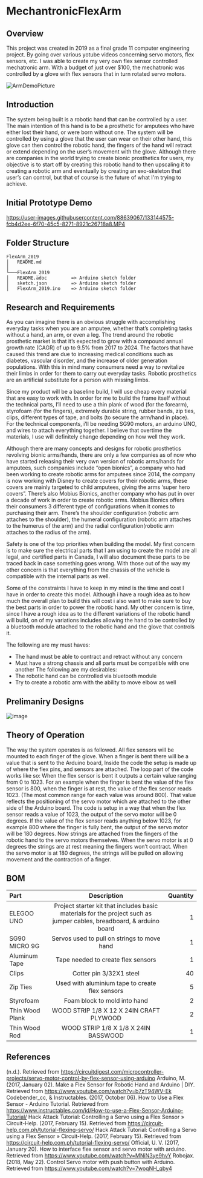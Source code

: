 # MechantronicFlexArm

## Overview 
This project was created in 2019 as a final grade 11 computer engineering project.
By going over various yotube videos concerning servo motors, flex sensors, etc. I was able to create my very own flex sensor controlled mechatronic arm.
With a budget of just over $100, the mechatronic was controlled by a glove with flex sensors that in turn rotated servo motors.

![ArmDemoPicture](https://user-images.githubusercontent.com/88639067/133155089-0cfb7439-4e70-469d-8cf4-0e972cdb5afa.png)

## Introduction

The system being built is a robotic hand that can be controlled by a user. The main intention of this hand is to be a prosthetic for amputees who have either lost their hand, or were born without one. The system will be controlled by using a glove that the user can wear on their other hand, this glove can then control the robotic hand, the fingers of the hand will retract or extend depending on the user’s movement with the glove. 
Although there are companies in the world trying to create bionic prosthetics for users, my objective is to start off by creating this robotic hand to then upscaling it to creating a robotic arm and eventually by creating an exo-skeleton that user’s can control, but that of course is the future of what I'm trying to achieve.

## Initial Prototype Demo
https://user-images.githubusercontent.com/88639067/133144575-fcb4d2ee-6f70-45c5-8271-8921c26718a8.MP4

## Folder Structure
```
FlexArm_2019
│   README.md
│
└───FlexArm_2019
│   README.adoc         => Arduino sketch folder
│   sketch.json         => Arduino sketch folder
│   FlexArm_2019.ino    => Arduino sketch folder

```

## Research and Requirements

As you can imagine there is an obvious struggle with accomplishing everyday tasks when you are an amputee, whether that’s completing tasks without a hand, an arm, or even a leg. The trend around the robotic prosthetic market is that it’s expected to grow with a compound annual growth rate (CAGR) of up to 9.5% from 2017 to 2024. The factors that have caused this trend are due to increasing medical conditions such as diabetes, vascular disorder, and the increase of older generation populations. With this in mind many consumers need a way to revitalize their limbs in order for them to carry out everyday tasks. Robotic prosthetics are an artificial substitute for a person with missing limbs.

Since my product will be a baseline build, I will use cheap every material that are easy to work with. In order for me to build the frame itself without the technical parts, I’ll need to use a thin plank of wood (for the forearm), styrofoam (for the fingers), extremely durable string, rubber bands, zip ties, clips, different types of tape, and bolts (to secure the arm/hand in place). For the technical components, i’ll be needing SG90 motors, an arduino UNO, and wires to attach everything together. I believe that overtime the materials, I use will definitely change depending on how well they work.

Although there are many concepts and designs for robotic prosthetics revolving bionic arms/hands, there are only a few companies as of now who have started releasing their very own version of robotic arms/hands for amputees, such companies include “open bionics”, a company who had been working to create robotic arms for amputees since 2014, the company is now working with Disney to create covers for their robotic arms, these covers are mainly targeted to child amputees, giving the arms ‘super hero covers”. There’s also Mobius Bionics, another company who has put in over a decade of work in order to create robotic arms. Mobius Bionics offers their consumers 3 different type of configurations when it comes to purchasing their arm. There’s the shoulder configuration (robotic arm attaches to the shoulder), the humeral configuration (robotic arm attaches to the humerus of the arm) and the radial configuration(robotic arm attaches to the radius of the arm).

Safety is one of the top priorities when building the model. My first concern is to make sure the electrical parts that I am using to create the model are all legal, and certified parts in Canada, I will also document these parts to be traced back in case something goes wrong. With those out of the way my other concern is that everything from the chassis of the vehicle is compatible with the internal parts as well.

Some of the constraints I have to keep in my mind is the time and cost I have in order to create this model. Although i have a rough idea as to how much the overall plan to build this will cost i also want to make sure to buy the best parts in order to power the robotic hand. My other concern is time, since I have a rough idea as to the different variations of the robotic handI will build, on of my variations includes allowing the hand to be controlled by a bluetooth module attached to the robotic hand and the glove that controls it. 

The following are my must haves:
-	The hand must be able to contract and retract without any concern
-	Must have a strong chassis and all parts must be compatible with one another
The following are my desirables:
-	The robotic hand can be controlled via bluetooth module
-	Try to create a robotic arm with the ability to move elbow as well

## Prelimaniry Designs

![image](https://user-images.githubusercontent.com/88639067/133153808-6f49d95c-423e-40dc-9986-0360bf9bc378.png) 

## Theory of Operation

The way the system operates is as followed. All flex sensors will be mounted to each finger of the glove. When a finger is bent there will be a value that is sent to the Arduino board, Inside the code the setup is made up of where the flex pins, and sensors are attached. The loop part of the code works like so: When the flex sensor is bent it outputs a certain value ranging from 0 to 1023. For an example when the finger is bent the value of the flex sensor is 800, when the finger is at rest, the value of the flex sensor reads 1023. (The most common range for each value was around 800). That value reflects the positioning of the servo motor which are attached to the other side of the Arduino board. The code is setup in a way that when the flex sensor reads a value of 1023, the output of the servo motor will be 0 degrees. If the value of the flex sensor reads anything below 1023, for example 800 where the finger is fully bent, the output of the servo motor will be 180 degrees. Now strings are attached from the fingers of the robotic hand to the servo motors themselves. When the servo motor is at 0 degrees the strings are at rest meaning the fingers won’t contract. When the servo motor is at 180 degrees, the strings will be pulled on allowing movement and the contraction of a finger.

## BOM

| Part      | Description    | Quantity     |
| :------------- | :----------: | -----------: |
|  ELEGOO UNO | Project starter kit that includes basic materials for the project such as jumper cables, breadboard, & arduino board   | 1   |
| SG90 MICRO 9G   | Servos used to pull on strings to move hand | 1   |
| Aluminum Tape| Tape needed to create flex sensors | 1 |
| Clips  | Cotter pin 3/32X1 steel | 40  |
| Zip Ties  | Used with aluminium tape to create flex sensors | 5   |
| Styrofoam   | Foam block to mold into hand | 2   |
| Thin Wood Plank| WOOD STRIP 1/8 X 12 X 24IN CRAFT PLYWOOD | 2   |
| Thin Wood Rod   | WOOD STRIP 1/8 X 1/8 X 24IN BASSWOOD| 1   |




## References

(n.d.). Retrieved from https://circuitdigest.com/microcontroller-projects/servo-motor-control-by-flex-sensor-using-arduino
Arduino, M. (2017, January 02). Make a Flex Sensor for Robotic Hand and Arduino | DIY. Retrieved from https://www.youtube.com/watch?v=b7zT94WV-Ek
Codebender_cc, & Instructables. (2017, October 06). How to Use a Flex Sensor - Arduino Tutorial. Retrieved from https://www.instructables.com/id/How-to-use-a-Flex-Sensor-Arduino-Tutorial/
Hack Attack Tutorial: Controlling a Servo using a Flex Sensor » Circuit-Help. (2017, February 15). Retrieved from https://circuit-help.com.ph/tutorial-flexing-servo/
Hack Attack Tutorial: Controlling a Servo using a Flex Sensor » Circuit-Help. (2017, February 15). Retrieved from https://circuit-help.com.ph/tutorial-flexing-servo/
Official, U. V. (2017, January 20). How to interface flex sensor and servo motor with arduino. Retrieved from https://www.youtube.com/watch?v=MNiN3ye9hvY
Robojax. (2018, May 22). Control Servo motor with push button with Arduino. Retrieved from https://www.youtube.com/watch?v=7woqNH_qby4
